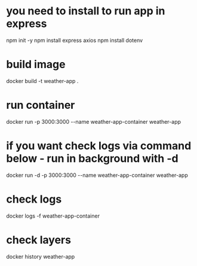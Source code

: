 # you need to install to run app in express
npm init -y
npm install express axios
npm install dotenv


# build image
docker build -t weather-app .

# run container
docker run -p 3000:3000 --name weather-app-container weather-app

# if you want check logs via command below - run in background with -d
docker run -d -p 3000:3000 --name weather-app-container weather-app

# check logs 
docker logs -f weather-app-container

# check layers
docker history weather-app

